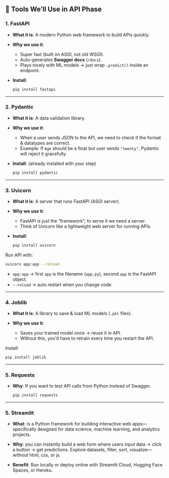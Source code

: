 ## 🚀 Tools We’ll Use in API Phase

### 1. **FastAPI**

* **What it is**: A modern Python web framework to build APIs quickly.
* **Why we use it**:

  * Super fast (built on ASGI, not old WSGI).
  * Auto-generates **Swagger docs** (`/docs`).
  * Plays nicely with ML models → just wrap `.predict()` inside an endpoint.

* **Install**:

  ```bash
  pip install fastapi
  ```

---

### 2. **Pydantic**

* **What it is**: A data validation library.
* **Why we use it**:

  * When a user sends JSON to the API, we need to check if the format & datatypes are correct.
  * Example: If `Age` should be a float but user sends `"twenty"`, Pydantic will reject it gracefully.
* **Install**: (already installed with your step)

  ```bash
  pip install pydantic
  ```

---

### 3. **Uvicorn**

* **What it is**: A server that runs FastAPI (ASGI server).
* **Why we use it**:

  * FastAPI is just the “framework”; to serve it we need a server.
  * Think of Uvicorn like a lightweight web server for running APIs.
* **Install**:

  ```bash
  pip install uvicorn
  ```

Run API with:

```bash
uvicorn app:app --reload
```

* `app:app` → first `app` is the filename (`app.py`), second `app` is the FastAPI object.
* `--reload` → auto restart when you change code.

---

### 4. **Joblib**

* **What it is**: A library to save & load ML models (`.pkl` files).
* **Why we use it**:

  * Saves your trained model once → reuse it in API.
  * Without this, you’d have to retrain every time you restart the API.

Install:

```bash
pip install joblib
```

---

### 5. **Requests**

* **Why**: If you want to test API calls from Python instead of Swagger.

  ```bash
  pip install requests
  ```

---

### 5. **Streamlit**

* **What**: is a Python framework for building interactive web apps—specifically designed for data science, machine learning, and analytics projects.

* **Why**: you can instantly build a web form where users input data → click a button → get predictions. Explore datasets, filter, sort, visualize—without html, css, or js.

* **Benefit**: Run locally or deploy online with Streamlit Cloud, Hugging Face Spaces, or Heroku.